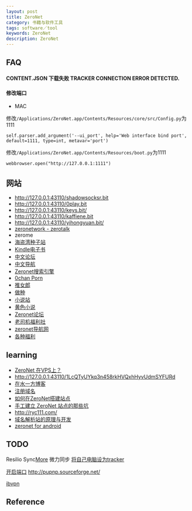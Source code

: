 ```yaml
---
layout: post
title: ZeroNet
category: 书籍与软件工具
tags: software／tool
keywords: ZeroNet
description: ZeroNet
---
```


## FAQ

#### CONTENT.JSON 下载失败 TRACKER CONNECTION ERROR DETECTED.

#### 修改端口

* MAC

修改`/Applications/ZeroNet.app/Contents/Resources/core/src/Config.py`为1111

```
self.parser.add_argument('--ui_port', help='Web interface bind port', default=1111, type=int, metavar='port')
```

修改`/Applications/ZeroNet.app/Contents/Resources/boot.py`为1111

```
webbrowser.open("http://127.0.0.1:1111")
```


## 网站

* <http://127.0.0.1:43110/shadowsocksr.bit>
* <http://127.0.0.1:43110/0play.bit>
* <http://127.0.0.1:43110/keys.bit/>
* <http://127.0.0.1:43110/kaffiene.bit>
* <http://127.0.0.1:43110/yihongyuan.bit/>
* [zeronetwork - zerotalk](http://127.0.0.1:43110/talk.zeronetwork.bit)
* zerome
* [海盗湾种子站](http://127.0.0.1:43110/1PLAYgDQboKojowD3kwdb3CtWmWaokXvfp/)
* [Kindle电子书](http://127.0.0.1:43110/1KHCBG6dmbKXTZNenfwhWZ5x3oDyYyHSD4)
* [中文论坛](http://127.0.0.1:43110/NewGFWTalk.bit/)
* [中文导航](http://127.0.0.1:43110/1NzWeweqJ32aRVdM5UzFnYCszuvG5xV3vS)
* [Zeronet搜索引擎](http://zeroexpose.com/)
* [0chan Porn](http://127.0.0.1:43110/1NZNtZQZHQRJXafvJpmY5jgqwRaCEZMsUc/)
* [推女郎](http://127.0.0.1:43110/meirenz.bit)
* [做种](http://127.0.0.1:43110/1LtvsjbtQ2tY7SCtCZzC4KhErqEK3bXD4n/)
* [小说站](http://127.0.0.1:43110/qqlindexi.bit/yixia/index.html)
* [黄色小说](http://127.0.0.1:43110/1N7GGo4WtYaxwQ9hmmr4mieL3TcafwsbRK)
* [Zeronet论坛](http://127.0.0.1:43110/gfwtalk.bit/)
* [老司机福利社](http://127.0.0.1:43110/15xit2EiY7mpnQAj482BB4TjFynAJYLuj5)
* [zeronet导航网](http://127.0.0.1:43110/0net123.bit)
* [各种福利](http://127.0.0.1:43110/13iNZszoiNvtqgjLKgBayrbkkMSRez3wiK/)

## learning

* [ZeroNet 在VPS上？](http://ryc111.com/2016/05/02/zeronet-on-vps/)
* <http://127.0.0.1:43110/1LcQTyUYkq3n458rkHVQxhHyvUdmSYFURd>
* [在水一方博客](http://127.0.0.1:43110/zsyf.bit/)
* [注册域名](http://127.0.0.1:43110/12HYHofhNQv1mkU4BN7HHQf4j7pbZTcMtz/?Post:7:%E5%A6%82%E4%BD%95%E8%A8%BB%E5%86%8A.bit+%E5%9F%9F%E5%90%8D)
* [如何在ZeroNet搭建站点](http://127.0.0.1:43110/zsyf.bit/?Post:4:%E5%A6%82%E4%BD%95%E5%9C%A8ZeroNet%E6%90%AD%E5%BB%BA%E7%AB%99%E7%82%B9)
* [手工建立 ZeroNet 站点的那些坑](http://127.0.0.1:43110/typeblog.bit/?Post:5:%E6%89%8B%E5%B7%A5%E5%BB%BA%E7%AB%8B+ZeroNet+%E7%AB%99%E7%82%B9%E7%9A%84%E9%82%A3%E4%BA%9B%E5%9D%91)
* <http://ryc111.com/>
* [域名解析站的原理与开发](http://127.0.0.1:19999/NewGFWTalk.bit/?Topic:21_1FHN4oukAG7zFUpiC9L2iz7QpQVTuT3xkz/)
* [zeronet for android](https://github.com/HelloZeroNet/ZeroNet-kivy)

## TODO

Resilio Sync[More](https://www.iplaysoft.com/bittorrent-sync.html)
微力同步
[将自己电脑设为tracker](http://127.0.0.1:43110/NewGFWTalk.bit/?Topic:1_1LN1GRYvbXGy75FqQsMCUfDaLCrDwUiRRj/zeronet+tracker+20190121)

[开启端口](https://blog.csdn.net/zhangrui_fslib_org/article/details/52758817)
http://pupnp.sourceforge.net/

[ibvpn](https://www.youtube.com/watch?v=tjAsvsZOtE8)

## Reference

